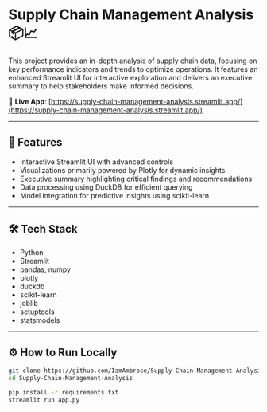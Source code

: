 # Supply Chain Management Analysis 📦📈

This project provides an in-depth analysis of supply chain data, focusing on key performance indicators and trends to optimize operations. It features an enhanced Streamlit UI for interactive exploration and delivers an executive summary to help stakeholders make informed decisions.

🔗 **Live App**: [https://supply-chain-management-analysis.streamlit.app/](https://supply-chain-management-analysis.streamlit.app/)

---

## 🚀 Features

- Interactive Streamlit UI with advanced controls  
- Visualizations primarily powered by Plotly for dynamic insights  
- Executive summary highlighting critical findings and recommendations  
- Data processing using DuckDB for efficient querying  
- Model integration for predictive insights using scikit-learn  

---

## 🛠️ Tech Stack

- Python  
- Streamlit  
- pandas, numpy  
- plotly  
- duckdb  
- scikit-learn  
- joblib  
- setuptools  
- statsmodels  

---

## ⚙️ How to Run Locally

```bash
git clone https://github.com/IamAmbrose/Supply-Chain-Management-Analysis.git
cd Supply-Chain-Management-Analysis

pip install -r requirements.txt
streamlit run app.py

